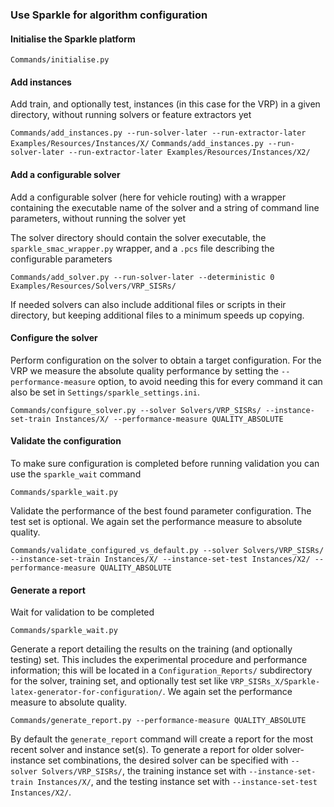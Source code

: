 ### Use Sparkle for algorithm configuration

#### Initialise the Sparkle platform

`Commands/initialise.py`

#### Add instances

Add train, and optionally test, instances (in this case for the VRP) in a given directory, without running solvers or feature extractors yet

`Commands/add_instances.py --run-solver-later --run-extractor-later Examples/Resources/Instances/X/`
`Commands/add_instances.py --run-solver-later --run-extractor-later Examples/Resources/Instances/X2/`

#### Add a configurable solver

Add a configurable solver (here for vehicle routing) with a wrapper containing the executable name of the solver and a string of command line parameters, without running the solver yet

The solver directory should contain the solver executable, the `sparkle_smac_wrapper.py` wrapper, and a `.pcs` file describing the configurable parameters

`Commands/add_solver.py --run-solver-later --deterministic 0 Examples/Resources/Solvers/VRP_SISRs/`

If needed solvers can also include additional files or scripts in their directory, but keeping additional files to a minimum speeds up copying.

#### Configure the solver

Perform configuration on the solver to obtain a target configuration. For the VRP we measure the absolute quality performance by setting the `--performance-measure` option, to avoid needing this for every command it can also be set in `Settings/sparkle_settings.ini`.

`Commands/configure_solver.py --solver Solvers/VRP_SISRs/ --instance-set-train Instances/X/ --performance-measure QUALITY_ABSOLUTE`

#### Validate the configuration

To make sure configuration is completed before running validation you can use the `sparkle_wait` command

`Commands/sparkle_wait.py`

Validate the performance of the best found parameter configuration. The test set is optional. We again set the performance measure to absolute quality.

`Commands/validate_configured_vs_default.py --solver Solvers/VRP_SISRs/ --instance-set-train Instances/X/ --instance-set-test Instances/X2/ --performance-measure QUALITY_ABSOLUTE`

#### Generate a report

Wait for validation to be completed

`Commands/sparkle_wait.py`

Generate a report detailing the results on the training (and optionally testing) set. This includes the experimental procedure and performance information; this will be located in a `Configuration_Reports/` subdirectory for the solver, training set, and optionally test set like `VRP_SISRs_X/Sparkle-latex-generator-for-configuration/`. We again set the performance measure to absolute quality.

`Commands/generate_report.py --performance-measure QUALITY_ABSOLUTE`

By default the `generate_report` command will create a report for the most recent solver and instance set(s). To generate a report for older solver-instance set combinations, the desired solver can be specified with `--solver Solvers/VRP_SISRs/`, the training instance set with `--instance-set-train Instances/X/`, and the testing instance set with `--instance-set-test Instances/X2/`.


